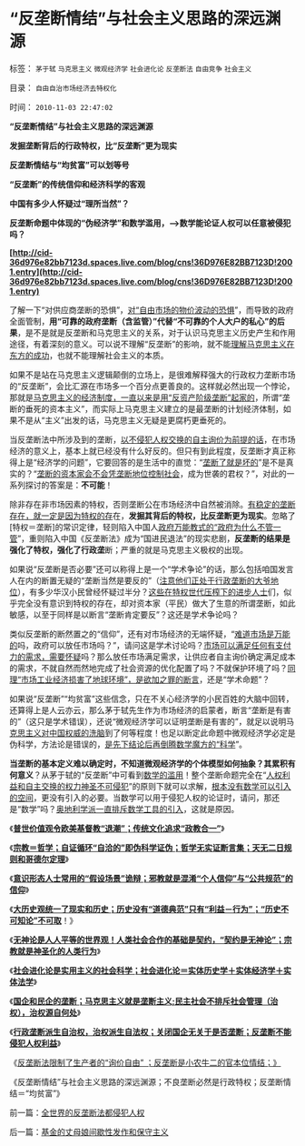# “反垄断情结”与社会主义思路的深远渊源

标签： `茅于轼` `马克思主义` `微观经济学` `社会进化论` `反垄断法` `自由竞争` `社会主义` 

目录： `自由自治市场经济去特权化`

时间： `2010-11-03 22:47:02`

**“反垄断情结”与社会主义思路的深远渊源**

**发掘垄断背后的行政特权，比“反垄断”更为现实**

**反垄断情结与“均贫富”可以划等号**

**“反垄断”的传统信仰和经济科学的客观**

**中国有多少人怀疑过“理所当然”？**

**反垄断命题中体现的“伪经济学”和数学滥用，——>数学能论证人权可以任意被侵犯吗？**

**[http://cid-36d976e82bb7123d.spaces.live.com/blog/cns!36D976E82BB7123D!2001.entry](http://cid-36d976e82bb7123d.spaces.live.com/blog/cns!36D976E82BB7123D!2001.entry)**

了解一下“对供应商垄断的恐惧”，[对“自由市场的物价波动的恐惧](../../../2010/5/28/食品价格波动未必通货膨胀小心计划经济.md)”，而导致的政府全面管制，**用“可靠的政府垄断（含监管）”代替“不可靠的个人大户的私心”的后果**，是不是就是反垄断和马克思主义的关系，对于认识马克思主义历史产生和作用途径，有着深刻的意义。可以说不理解“反垄断”的影响，就不能[理解马克思主义在东方的成功](../../../2010/3/20/马丁神父定律：“合法侵犯人权”无赢家.md)，也就不能理解社会主义的本质。

如果不是站在马克思主义逻辑颠倒的立场上，是很难解释强大的行政权力垄断市场的“反垄断”，会比汇源在市场多一个百分点更善良的。这样就必然出现一个悖论，那就是[马克思主义的经济制度，一直以来是用“反资产阶级垄断”起家的](../../../2010/1/24/走出社会主义观念误区靠“垄断”.md)，所谓“垄断的垂死的资本主义”，而实际上马克思主义建立的是最垄断的计划经济体制，如果不是从“主义”出发的话，马克思主义无疑是更腐朽更垂死的。

当反垄断法中所涉及到的垄断，[以不侵犯人权交换的自主询价为前提的话](../../../2009/2/5/市场经济的自由交换原则不容争辩.md)，在市场经济的意义上，基本上就已经没有什么好反的。但只有到此程度，反垄断才真正称得上是“经济学的问题”，它要回答的是生活中的直觉：“[垄断了就是坏的](../../../2009/9/15/极限垄断初始分布也能最终均富.md)”是不是真实的？“[垄断的资本家会不会凭垄断地位控制社会](../../../2009/9/16/垄断与收入成正相关是局部性的错觉.md)，成为世袭的君权？”，对此的一系列探讨的答案是：**不可能**！

除非存在非市场因素的特权，否则垄断公在市场经济中自然被消除。[有稳定的垄断存在，就一定是因为特权的存](../../../2009/9/16/公有制计划经济是造成贫富差距的原因.md)在，**发掘其背后的特权，比反垄断更为现实**。忽略了[特权＝垄断]的常识定律，轻则陷入中国人[政府万能教式的“政府为什么不管一管](../../../2009/1/7/威权万能论，肆虐中国2000年的条件反射.md)”，重则陷入中国《反垄断法》成为“国进民退法”的现实悲剧，**反垄断的结果是强化了特权，强化了行政垄**断；严重的就是马克思主义极权的出现。

如果说“反垄断是否必要”还可以称得上是一个“学术争论”的话，那么包括咱国发言人在内的断置无疑的“垄断当然是要反的”（[注意他们正处于行政垄断的大爷地位](../../../2010/2/28/行政垄断的专营权与黑社会腐败的关系.md)），有多少华汉小民曾经怀疑过半分？[这些在特权世代压榨下的进步人士](../../../2009/8/24/那里有压迫，那里就没有反抗.md)们，似乎完全没有意识到特权的存在，却对资本家（平民）做大了生意的所谓垄断，如此敏感，以至于同样是以断言“垄断肯定要反”？这还是学术争论吗？

类似反垄断的断然置之的“信仰”，还有对市场经济的无端怀疑，“[难道市场是万能的](../../../2009/2/3/市场，是经济学的依归，万能的观测标尺.md)吗，政府可以放任市场吗？”，请问这是学术讨论吗？[市场可以满足任何有支付力的需求，需要怀疑](../../../2009/2/1/市场自动满足人权自主的有能力的交换需求.md)吗？那么放任市场满足需求，让供应者自主询价确定满足成本的需求，不就自然而然地完成了社会资源的优化配置了吗？不就保护环境了吗？[同理“市场工业经济损害了地球环境”，是欲加之罪的断言](../../../2010/6/15/马克思生产力观即尽量破坏环境不求回报.md)，还是“学术命题”？

如果说“反垄断”“均贫富”这些信念，只在不关心经济学的小民百姓的大脑中回转，还算得上是人云亦云，那么茅于轼先生作为市场经济的启蒙者，断言“垄断是有害的”（这只是学术错误），还说“微观经济学可以证明垄断是有害的”，就足以说明马[克思主义对中国权威的洗脑](../../../2010/10/28/世界民族主义运动后期的东方插曲.md)到了何等程度！也足以断定此命题中微观经济学必定是伪科学，方法论是错误的，[是先下结论后再倒腾数学魔方的“科学](../../../2009/12/31/数学囚徒的芝加哥学派.md)”。

**当垄断的基本定义难以确定时，不知道微观经济学的个体模型如何抽象？其累积有何意义**？从茅于轼的“反垄断”中可看到[数学的滥用](../../../2010/6/12/数学是文科理科的分界；数学是科学的成本.md)！整个垄断命题完全在“[人权利益和自主交换的权力神圣不可侵犯](../../../2010/1/21/三种现代经济学体系和经济学的科学实证源.md)”的原则下就可以求解，[根本没有数学可以引入的空间](../../../2009/5/10/数学工具与科学实证性的关系.md)，更没有引入的必要。当数学可以用于侵犯人权的论证时，请问，那还是“数学”吗？[奥地利学派一直排斥数学工具的引入](../../../2009/10/22/奥地利学派和对象流程分析.md)，这就是原因。

《[**普世价值观令欧美基督教“退潮”；传统文化追求“政教合一”**](../../../2010/10/20/普世价值观令欧美基督教“政教合一”世风不古.md)》

《[**宗教＝哲学；自证循环“自洽的”即伪科学证伪；哲学无实证断言集；天无二日规则和哥德尔定理**](../../../2010/10/6/有神论的宗教是哲学，无神论的哲学是宗教.md)》

《[**意识形态人士常用的“假设场景”诡辩；邪教就是混淆“个人信仰”与“公共规范”的信仰**](../../../2010/10/21/意识形态的“假设场景”和邪教.md)》

《[**大历史观统一了现实和历史；历史没有“道德典范”只有“利益－行为”；“历史不可知论”不可取**](../../../2010/11/1/大历史观统一了现实和历史，没有“旧社会”和“道德典范”.md)！》

《[**无神论是人人平等的世界观！人类社会合作的基础是契约，“契约是无神论”；宗教就是神圣化的人类行为**](../../../2010/11/1/人类社会合作的基础是无神论，人与人合作的契约与神无关！.md)》

《[**社会进化论是实用主义的社会科学；社会进化论＝实体历史学＋实体经济学＋实体法学**](../../../2010/11/2/社会进化论是实用科学.md)》

《[**国企和民企的垄断；马克思主义就是垄断主义;民主社会不排斥社会管理（治权），治权源自何处**](../../../2010/11/2/马克思主义就是“垄断主义”.md)》

《[**行政垄断派生自治权，治权派生自法权；关闭国企无关于是否垄断；反垄断不能侵犯人权利益**](../../../2010/11/2/“垄断是否合理”与“是否应干预垄断”.md)》

《[反垄断法限制了生产者的“询价自由” ；反垄断是小农牛二的官本位情结；》](../../../2010/11/3/全世界的反垄断法都侵犯人权.md)

《反垄断情结”与社会主义思路的深远渊源；不良垄断必然是行政特权；反垄断情结＝“均贫富”》



前一篇：[全世界的反垄断法都侵犯人权](../../../2010/11/3/全世界的反垄断法都侵犯人权.md)

后一篇：[基金的丈母娘间歇性发作和保守主义](../../../2010/11/4/基金的丈母娘间歇性发作和保守主义.md)